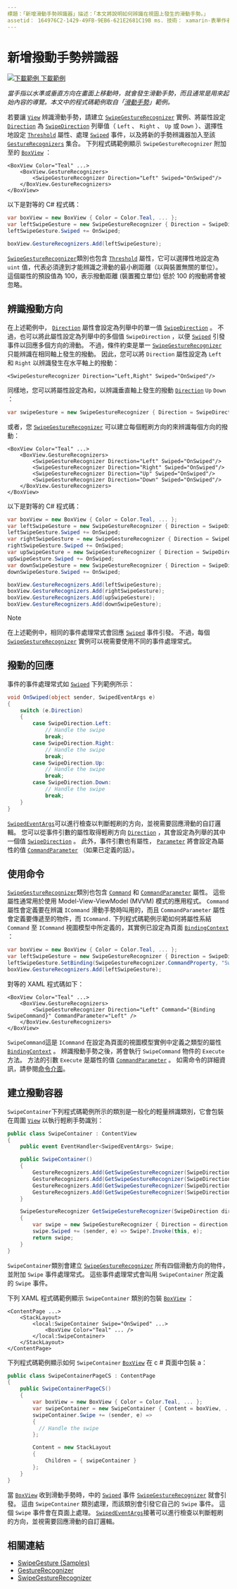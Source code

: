 ```yaml
---
標題：「新增滑動手勢辨識器」描述：「本文將說明如何辨識在視圖上發生的滑動手勢。」
assetid： 164976C2-1429-49FB-9EB6-621E2681C19B ms. 技術： xamarin-表單作者： davidbritch ms. author： dabritch ms. 日期：08/14/2018 否-loc： [ Xamarin.Forms ， Xamarin.Essentials ]
---
```


# <a name="adding-a-swipe-gesture-recognizer"></a>新增撥動手勢辨識器

[![下載範例 ](~/media/shared/download.png) 下載範例](https://docs.microsoft.com/samples/xamarin/xamarin-forms-samples/workingwithgestures-swipegesture)

_當手指以水準或垂直方向在畫面上移動時，就會發生滑動手勢，而且通常是用來起始內容的導覽。本文中的程式碼範例取自「[滑動手勢](https://docs.microsoft.com/samples/xamarin/xamarin-forms-samples/workingwithgestures-swipegesture)」範例。_

若要讓 [`View`](xref:Xamarin.Forms.View) 辨識滑動手勢，請建立 [`SwipeGestureRecognizer`](xref:Xamarin.Forms.SwipeGestureRecognizer) 實例、將屬性設定 [`Direction`](xref:Xamarin.Forms.SwipeGestureRecognizer.Direction) 為 [`SwipeDirection`](xref:Xamarin.Forms.SwipeDirection) 列舉值（ `Left` 、 `Right` 、 `Up` 或 `Down` ）、選擇性地設定 [`Threshold`](xref:Xamarin.Forms.SwipeGestureRecognizer.Threshold) 屬性、處理 [`Swiped`](xref:Xamarin.Forms.SwipeGestureRecognizer.Swiped) 事件，以及將新的手勢辨識器加入至該 [`GestureRecognizers`](xref:Xamarin.Forms.View.GestureRecognizers) 集合。 下列程式碼範例顯示 `SwipeGestureRecognizer` 附加至的 [`BoxView`](xref:Xamarin.Forms.BoxView) ：

```xaml
<BoxView Color="Teal" ...>
    <BoxView.GestureRecognizers>
        <SwipeGestureRecognizer Direction="Left" Swiped="OnSwiped"/>
    </BoxView.GestureRecognizers>
</BoxView>
```

以下是對等的 C# 程式碼：

```csharp
var boxView = new BoxView { Color = Color.Teal, ... };
var leftSwipeGesture = new SwipeGestureRecognizer { Direction = SwipeDirection.Left };
leftSwipeGesture.Swiped += OnSwiped;

boxView.GestureRecognizers.Add(leftSwipeGesture);
```

[`SwipeGestureRecognizer`](xref:Xamarin.Forms.SwipeGestureRecognizer)類別也包含 [`Threshold`](xref:Xamarin.Forms.SwipeGestureRecognizer.Threshold) 屬性，它可以選擇性地設定為 `uint` 值，代表必須達到才能辨識之滑動的最小刷距離（以與裝置無關的單位）。 這個屬性的預設值為 100，表示撥動距離 (裝置獨立單位) 低於 100 的撥動將會被忽略。

## <a name="recognizing-the-swipe-direction"></a>辨識撥動方向

在上述範例中， [`Direction`](xref:Xamarin.Forms.SwipedEventArgs.Direction) 屬性會設定為列舉中的單一值 [`SwipeDirection`](xref:Xamarin.Forms.SwipeDirection) 。 不過，也可以將此屬性設定為列舉中的多個值 `SwipeDirection` ，以便 [`Swiped`](xref:Xamarin.Forms.SwipeGestureRecognizer.Swiped) 引發事件以回應多個方向的滑動。 不過，條件約束是單一 [`SwipeGestureRecognizer`](xref:Xamarin.Forms.SwipeGestureRecognizer) 只能辨識在相同軸上發生的撥動。 因此，您可以將 `Direction` 屬性設定為 `Left` 和 `Right` 以辨識發生在水平軸上的撥動：

```xaml
<SwipeGestureRecognizer Direction="Left,Right" Swiped="OnSwiped"/>
```

同樣地，您可以將屬性設定為和，以辨識垂直軸上發生的撥動 [`Direction`](xref:Xamarin.Forms.SwipedEventArgs.Direction) `Up` `Down` ：

```csharp
var swipeGesture = new SwipeGestureRecognizer { Direction = SwipeDirection.Up | SwipeDirection.Down };
```

或者，您 [`SwipeGestureRecognizer`](xref:Xamarin.Forms.SwipeGestureRecognizer) 可以建立每個輕刷方向的來辨識每個方向的撥動：

```xaml
<BoxView Color="Teal" ...>
    <BoxView.GestureRecognizers>
        <SwipeGestureRecognizer Direction="Left" Swiped="OnSwiped"/>
        <SwipeGestureRecognizer Direction="Right" Swiped="OnSwiped"/>
        <SwipeGestureRecognizer Direction="Up" Swiped="OnSwiped"/>
        <SwipeGestureRecognizer Direction="Down" Swiped="OnSwiped"/>
    </BoxView.GestureRecognizers>
</BoxView>
```

以下是對等的 C# 程式碼：

```csharp
var boxView = new BoxView { Color = Color.Teal, ... };
var leftSwipeGesture = new SwipeGestureRecognizer { Direction = SwipeDirection.Left };
leftSwipeGesture.Swiped += OnSwiped;
var rightSwipeGesture = new SwipeGestureRecognizer { Direction = SwipeDirection.Right };
rightSwipeGesture.Swiped += OnSwiped;
var upSwipeGesture = new SwipeGestureRecognizer { Direction = SwipeDirection.Up };
upSwipeGesture.Swiped += OnSwiped;
var downSwipeGesture = new SwipeGestureRecognizer { Direction = SwipeDirection.Down };
downSwipeGesture.Swiped += OnSwiped;

boxView.GestureRecognizers.Add(leftSwipeGesture);
boxView.GestureRecognizers.Add(rightSwipeGesture);
boxView.GestureRecognizers.Add(upSwipeGesture);
boxView.GestureRecognizers.Add(downSwipeGesture);
```

> [!NOTE]
> 在上述範例中，相同的事件處理常式會回應 [`Swiped`](xref:Xamarin.Forms.SwipeGestureRecognizer.Swiped) 事件引發。 不過，每個 [`SwipeGestureRecognizer`](xref:Xamarin.Forms.SwipeGestureRecognizer) 實例可以視需要使用不同的事件處理常式。

## <a name="responding-to-the-swipe"></a>撥動的回應

事件的事件處理常式如 [`Swiped`](xref:Xamarin.Forms.SwipeGestureRecognizer.Swiped) 下列範例所示：

```csharp
void OnSwiped(object sender, SwipedEventArgs e)
{
    switch (e.Direction)
    {
        case SwipeDirection.Left:
            // Handle the swipe
            break;
        case SwipeDirection.Right:
            // Handle the swipe
            break;
        case SwipeDirection.Up:
            // Handle the swipe
            break;
        case SwipeDirection.Down:
            // Handle the swipe
            break;
    }
}
```

[`SwipedEventArgs`](xref:Xamarin.Forms.SwipedEventArgs)可以進行檢查以判斷輕刷的方向，並視需要回應滑動的自訂邏輯。 您可以從事件引數的屬性取得輕刷方向 [`Direction`](xref:Xamarin.Forms.SwipedEventArgs.Direction) ，其會設定為列舉的其中一個值 [`SwipeDirection`](xref:Xamarin.Forms.SwipeDirection) 。 此外，事件引數也有屬性， [`Parameter`](xref:Xamarin.Forms.SwipedEventArgs.Parameter) 將會設定為屬性的值 [`CommandParameter`](xref:Xamarin.Forms.SwipeGestureRecognizer.CommandParameter) （如果已定義的話）。

## <a name="using-commands"></a>使用命令

[`SwipeGestureRecognizer`](xref:Xamarin.Forms.SwipeGestureRecognizer)類別也包含 [`Command`](xref:Xamarin.Forms.SwipeGestureRecognizer.Command) 和 [`CommandParameter`](xref:Xamarin.Forms.SwipeGestureRecognizer.CommandParameter) 屬性。 這些屬性通常用於使用 Model-View-ViewModel (MVVM) 模式的應用程式。 `Command`屬性會定義要在辨識 `ICommand` 滑動手勢時叫用的，而且 `CommandParameter` 屬性會定義要傳遞至的物件，而 `ICommand.` 下列程式碼範例示範如何將屬性系結 `Command` 至 `ICommand` 視圖模型中所定義的，其實例已設定為頁面 [`BindingContext`](xref:Xamarin.Forms.BindableObject.BindingContext) ：

```csharp
var boxView = new BoxView { Color = Color.Teal, ... };
var leftSwipeGesture = new SwipeGestureRecognizer { Direction = SwipeDirection.Left, CommandParameter = "Left" };
leftSwipeGesture.SetBinding(SwipeGestureRecognizer.CommandProperty, "SwipeCommand");
boxView.GestureRecognizers.Add(leftSwipeGesture);
```

對等的 XAML 程式碼如下：

```xaml
<BoxView Color="Teal" ...>
    <BoxView.GestureRecognizers>
        <SwipeGestureRecognizer Direction="Left" Command="{Binding SwipeCommand}" CommandParameter="Left" />
    </BoxView.GestureRecognizers>
</BoxView>
```

`SwipeCommand`這是 `ICommand` 在設定為頁面的視圖模型實例中定義之類型的屬性 [`BindingContext`](xref:Xamarin.Forms.BindableObject.BindingContext) 。 辨識撥動手勢之後，將會執行 `SwipeCommand` 物件的 `Execute` 方法。 方法的引數 `Execute` 是屬性的值 [`CommandParameter`](xref:Xamarin.Forms.SwipeGestureRecognizer.CommandParameter) 。 如需命令的詳細資訊，請參閱[命令介面](~/xamarin-forms/app-fundamentals/data-binding/commanding.md)。

## <a name="creating-a-swipe-container"></a>建立撥動容器

`SwipeContainer`下列程式碼範例所示的類別是一般化的輕量辨識類別，它會包裝在周圍 [`View`](xref:Xamarin.Forms.View) 以執行輕刷手勢識別：

```csharp
public class SwipeContainer : ContentView
{
    public event EventHandler<SwipedEventArgs> Swipe;

    public SwipeContainer()
    {
        GestureRecognizers.Add(GetSwipeGestureRecognizer(SwipeDirection.Left));
        GestureRecognizers.Add(GetSwipeGestureRecognizer(SwipeDirection.Right));
        GestureRecognizers.Add(GetSwipeGestureRecognizer(SwipeDirection.Up));
        GestureRecognizers.Add(GetSwipeGestureRecognizer(SwipeDirection.Down));
    }

    SwipeGestureRecognizer GetSwipeGestureRecognizer(SwipeDirection direction)
    {
        var swipe = new SwipeGestureRecognizer { Direction = direction };
        swipe.Swiped += (sender, e) => Swipe?.Invoke(this, e);
        return swipe;
    }
}
```

`SwipeContainer`類別會建立 [`SwipeGestureRecognizer`](xref:Xamarin.Forms.SwipeGestureRecognizer) 所有四個滑動方向的物件，並附加 `Swipe` 事件處理常式。 這些事件處理常式會叫用 `SwipeContainer` 所定義的 `Swipe` 事件。

下列 XAML 程式碼範例顯示 `SwipeContainer` 類別的包裝 [`BoxView`](xref:Xamarin.Forms.BoxView) ：

```xaml
<ContentPage ...>
    <StackLayout>
        <local:SwipeContainer Swipe="OnSwiped" ...>
            <BoxView Color="Teal" ... />
        </local:SwipeContainer>
    </StackLayout>
</ContentPage>
```

下列程式碼範例顯示如何 `SwipeContainer` [`BoxView`](xref:Xamarin.Forms.BoxView) 在 c # 頁面中包裝 a：

```csharp
public class SwipeContainerPageCS : ContentPage
{
    public SwipeContainerPageCS()
    {
        var boxView = new BoxView { Color = Color.Teal, ... };
        var swipeContainer = new SwipeContainer { Content = boxView, ... };
        swipeContainer.Swipe += (sender, e) =>
        {
          // Handle the swipe
        };

        Content = new StackLayout
        {
            Children = { swipeContainer }
        };
    }
}
```

當 [`BoxView`](xref:Xamarin.Forms.BoxView) 收到滑動手勢時，中的 [`Swiped`](xref:Xamarin.Forms.SwipeGestureRecognizer.Swiped) 事件 [`SwipeGestureRecognizer`](xref:Xamarin.Forms.SwipeGestureRecognizer) 就會引發。 這由 `SwipeContainer` 類別處理，而該類別會引發它自己的 `Swipe` 事件。 這個 `Swipe` 事件會在頁面上處理。 [`SwipedEventArgs`](xref:Xamarin.Forms.SwipedEventArgs)接著可以進行檢查以判斷輕刷的方向，並視需要回應滑動的自訂邏輯。

## <a name="related-links"></a>相關連結

- [SwipeGesture (Samples)](https://docs.microsoft.com/samples/xamarin/xamarin-forms-samples/workingwithgestures-swipegesture)
- [GestureRecognizer](xref:Xamarin.Forms.GestureRecognizer)
- [SwipeGestureRecognizer](xref:Xamarin.Forms.SwipeGestureRecognizer)
